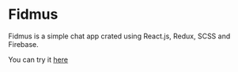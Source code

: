 # Fidmus

Fidmus is a simple chat app crated using React.js, Redux, SCSS and Firebase.

You can try it [here](https://fidmus-bf22a.web.app/)

